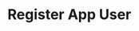 # Register App User

<RegisterAppUserForm />

<!-- 
<a href="./register-app-user">Register</a>
-->

<script setup>
import RegisterAppUserForm from '../.vitepress/components/AppUser/RegisterAppUserForm.vue';
</script>